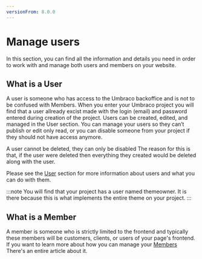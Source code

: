 ```yaml
---
versionFrom: 8.0.0
---
```


# Manage users

In this section, you can find all the information and details you need in order to work with and manage both users and members on your website.

## What is a User

A user is someone who has access to the Umbraco backoffice and is not to be confused with Members. When you enter your Umbraco project you will find that a user allready excist made with the login (email) and password entered during creation of the project. Users can be created, edited, and managed in the User section.
You can manage your users so they can’t publish or edit only read, or you can disable someone from your project if they should not have access anymore.

A user cannot be deleted, they can only be disabled
The reason for this is that, if the user were deleted then everything they created would be deleted along with the user.

Please see the [User](../Manage-users/Users/index.md) section for more information about users and what you can do with them.

:::note
You will find that your project has a user named themeowner. It is there because this is what implements the entire theme on your project.
:::

## What is a Member

A member is someone who is strictly limited to the frontend and typically these members will be customers, clients, or users of your page's frontend.
If you want to learn more about how you can manage your [Members](../Manage-users/Members/index.md) There's an entire article about it.
